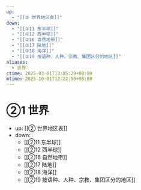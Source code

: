 ```yaml
---
up:
  - "[[② 世界地区表]]"
down:
  - "[[②11 东半球]]"
  - "[[②12 西半球]]"
  - "[[②16 自然地带]]"
  - "[[②17 陆地]]"
  - "[[②18 海洋]]"
  - "[[②19 按语种、人种、宗教、集团区分的地区]]"
aliases:
  - 世界
ctime: 2025-03-01T13:05:29+08:00
mtime: 2025-10-01T12:22:55+08:00
---
```


# ②1 世界

- up: [[② 世界地区表]]
- down:	
	- [[②11 东半球]]
	- [[②12 西半球]]
	- [[②16 自然地带]]
	- [[②17 陆地]]
	- [[②18 海洋]]
	- [[②19 按语种、人种、宗教、集团区分的地区]]
	
